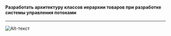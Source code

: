 #### Разработать архитектуру классов иерархии товаров  при разработке системы управления потоками
___

![Alt-текст]((1).gif)
